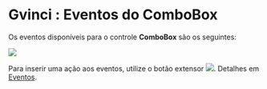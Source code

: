 # Gvinci : Eventos do ComboBox

Os eventos disponíveis para o controle **ComboBox** são os seguintes:

![](http://www.gvinci.com.br/manual/eventoscombo411.zoom80.png)

Para inserir uma ação aos eventos, utilize o botão extensor ![](http://www.gvinci.com.br/manual/extensor-botao.png).  Detalhes em [Eventos](http://www.gvinci.com.br/manual/eventos2.htm).

